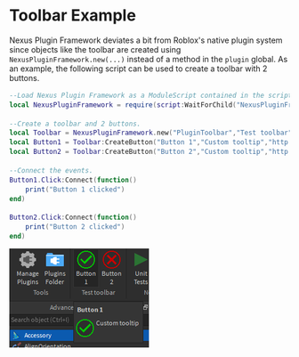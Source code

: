 # Toolbar Example
Nexus Plugin Framework deviates a bit from
Roblox's native plugin system since objects
like the toolbar are created using `NexusPluginFramework.new(...)`
instead of a method in the `plugin` global.
As an example, the following script can
be used to create a toolbar with 2 buttons.

```lua
--Load Nexus Plugin Framework as a ModuleScript contained in the script.
local NexusPluginFramework = require(script:WaitForChild("NexusPluginFramework"))

--Create a toolbar and 2 buttons.
local Toolbar = NexusPluginFramework.new("PluginToolbar","Test toolbar")
local Button1 = Toolbar:CreateButton("Button 1","Custom tooltip","http://www.roblox.com/asset/?id=2702689330")
local Button2 = Toolbar:CreateButton("Button 2","Custom tooltip","http://www.roblox.com/asset/?id=2702690096")

--Connect the events.
Button1.Click:Connect(function()
	print("Button 1 clicked")
end)

Button2.Click:Connect(function()
	print("Button 2 clicked")
end)
```

![Example toolbar](images/toolbar.png)